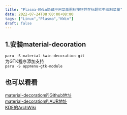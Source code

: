 ```yaml
---
title: "Plasma-KWin隐藏应用菜单图标按钮并在标题栏中绘制菜单"
date: 2022-07-24T08:00:00+08:00
tags: ["Linux","Plasma","KWin"]
draft: false
---
```


## 1.安装material-decoration

`paru -S material-kwin-decoration-git`  
为GTK程序添加支持  
`paru -S appmenu-gtk-module`

## 也可以看看

[material-decoration的Github地址](https://github.com/Zren/material-decoration)  
[material-decoration的AUR地址](https://aur.archlinux.org/packages/material-kwin-decoration-git)  
[KDE的ArchWiki](https://wiki.archlinux.org/title/KDE)